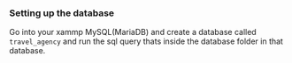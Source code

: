 ### Setting up the database
Go into your xammp MySQL(MariaDB) and create a database called `travel_agency` and run the sql query thats inside the database folder in that database.